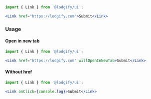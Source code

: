 ```jsx
import { Link } from '@lodgify/ui';

<Link href="https://lodgify.com">Submit</Link>
```

### Usage

#### Open in new tab

```jsx
import { Link } from '@lodgify/ui';

<Link href="https://lodgify.com" willOpenInNewTab>Submit</Link>
```

#### Without href

```jsx
import { Link } from '@lodgify/ui';

<Link onClick={console.log}>Submit</Link>
```
